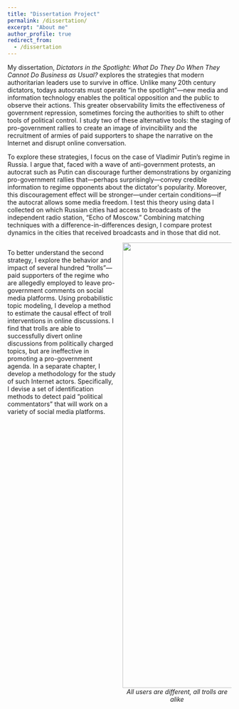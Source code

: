 ```yaml
---
title: "Dissertation Project"
permalink: /dissertation/
excerpt: "About me"
author_profile: true
redirect_from: 
  - /dissertation
---
```


<style>
  .col2 {
    columns: 2 200px;         /* number of columns and width in pixels*/
    -webkit-columns: 2 200px; /* chrome, safari */
    -moz-columns: 2 200px;    /* firefox */
  }
  .col3 {
    columns: 3 100px;
    -webkit-columns: 3 100px;
    -moz-columns: 3 100px;
  }
</style>

My dissertation, *Dictators in the Spotlight: What Do They Do When They Cannot Do Business as Usual?* explores the strategies that modern authoritarian leaders use to survive in office. Unlike many 20th century dictators, todays autocrats must operate “in the spotlight”—new media and information technology enables the political opposition and the public to observe their actions. This greater observability limits the effectiveness of government repression, sometimes forcing the authorities to shift to other tools of political control. I study two of these alternative tools: the staging of pro-government rallies to create an image of invincibility and the recruitment of armies of paid supporters to shape the narrative on the Internet and disrupt online conversation. 

To explore these strategies, I focus on the case of Vladimir Putin’s regime in Russia. I argue that, faced with a wave of anti-government protests, an autocrat such as Putin can discourage further demonstrations by organizing pro-government rallies that—perhaps surprisingly—convey credible information to regime opponents about the dictator's popularity. Moreover, this discouragement effect will be stronger—under certain conditions—if the autocrat allows some media freedom. I test this theory using data I collected on which Russian cities had access to broadcasts of the independent radio station, “Echo of Moscow.” Combining matching techniques with a difference-in-differences design, I compare protest dynamics in the cities that received broadcasts and in those that did not. 



<div class="col2">

To better understand the second strategy, I explore the behavior and impact of several hundred “trolls”—paid supporters of the regime who are allegedly employed to leave pro-government comments on social media platforms. Using probabilistic topic modeling, I develop a method to estimate the causal effect of troll interventions in online discussions. I find that trolls are able to successfully divert online discussions from politically charged topics, but are ineffective in promoting a pro-government agenda. In a separate chapter, I develop a methodology for the study of such Internet actors. Specifically, I devise a set of identification methods to detect paid “political commentators” that will work on a variety of social media platforms.

<center>

<img src="https://AntonSobolev.github.io/files/dissertation-PCA.png" height="1000">
<figcaption><i>All users are different, all trolls are alike</i></figcaption>
 </center>

</div>


